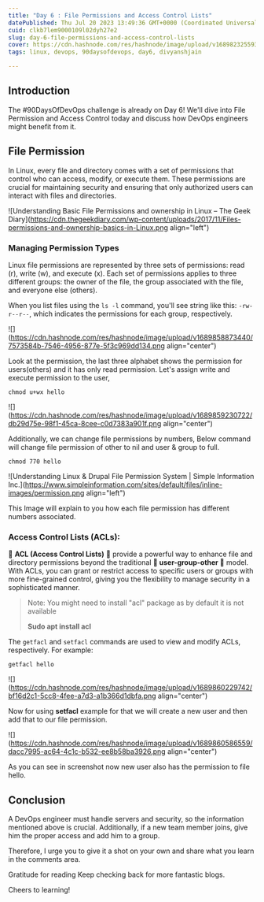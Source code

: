 ```yaml
---
title: "Day 6 : File Permissions and Access Control Lists"
datePublished: Thu Jul 20 2023 13:49:36 GMT+0000 (Coordinated Universal Time)
cuid: clkb7lem9000109l02dyh27e2
slug: day-6-file-permissions-and-access-control-lists
cover: https://cdn.hashnode.com/res/hashnode/image/upload/v1689823255932/ae491818-66f7-4174-b391-4e7152eb895a.png
tags: linux, devops, 90daysofdevops, day6, divyanshjain

---
```


## Introduction

The #90DaysOfDevOps challenge is already on Day 6! We'll dive into File Permission and Access Control today and discuss how DevOps engineers might benefit from it.

## File Permission

In Linux, every file and directory comes with a set of permissions that control who can access, modify, or execute them. These permissions are crucial for maintaining security and ensuring that only authorized users can interact with files and directories.

![Understanding Basic File Permissions and ownership in Linux – The Geek Diary](https://cdn.thegeekdiary.com/wp-content/uploads/2017/11/Files-permissions-and-ownership-basics-in-Linux.png align="left")

### Managing Permission Types

Linux file permissions are represented by three sets of permissions: read (r), write (w), and execute (x). Each set of permissions applies to three different groups: the owner of the file, the group associated with the file, and everyone else (others).

When you list files using the `ls -l` command, you'll see string like this: `-rw-r--r--`, which indicates the permissions for each group, respectively.

![](https://cdn.hashnode.com/res/hashnode/image/upload/v1689858873440/7573584b-7546-4956-877e-5f3c969dd134.png align="center")

Look at the permission, the last three alphabet shows the permission for users(others) and it has only read permission. Let's assign write and execute permission to the user,

```plaintext
chmod u+wx hello
```

![](https://cdn.hashnode.com/res/hashnode/image/upload/v1689859230722/db29d75e-98f1-45ca-8cee-c0d7383a901f.png align="center")

Additionally, we can change file permissions by numbers, Below command will change file permission of other to nil and user & group to full.

```plaintext
chmod 770 hello
```

![Understanding Linux & Drupal File Permission System | Simple Information  Inc.](https://www.simpleinformation.com/sites/default/files/inline-images/permission.png align="left")

This Image will explain to you how each file permission has different numbers associated.

### **Access Control Lists (ACLs):**

🚪 **ACL (Access Control Lists)** 🚪 provide a powerful way to enhance file and directory permissions beyond the traditional **🔐 user-group-other 🔐** model. With ACLs, you can grant or restrict access to specific users or groups with more fine-grained control, giving you the flexibility to manage security in a sophisticated manner.

> Note: You might need to install "acl" package as by default it is not available
> 
> **Sudo apt install acl**

The `getfacl` and `setfacl` commands are used to view and modify ACLs, respectively. For example:

```plaintext
getfacl hello
```

![](https://cdn.hashnode.com/res/hashnode/image/upload/v1689860229742/bf16d2c1-5cc8-4fee-a7d3-a1b366d1dbfa.png align="center")

Now for using **setfacl** example for that we will create a new user and then add that to our file permission.

![](https://cdn.hashnode.com/res/hashnode/image/upload/v1689860586559/dacc7995-ac64-4c1c-b532-ee8b58ba3926.png align="center")

As you can see in screenshot now new user also has the permission to file hello.

## Conclusion

A DevOps engineer must handle servers and security, so the information mentioned above is crucial. Additionally, if a new team member joins, give him the proper access and add him to a group.

Therefore, I urge you to give it a shot on your own and share what you learn in the comments area.

Gratitude for reading Keep checking back for more fantastic blogs.

Cheers to learning!